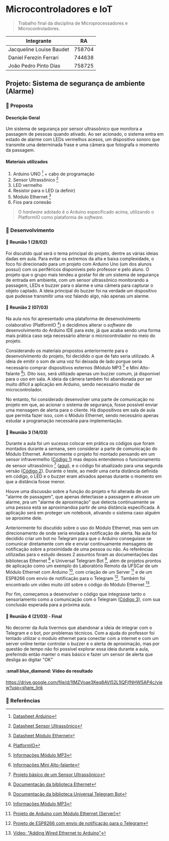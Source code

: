 # Microcontroladores e IoT
> Trabalho final da disciplina de Microprocessadores e Microcontroladores. 

Integrante | RA
----------- | ---------
Jacqueline Louise Baudet | 758704
Daniel Ferezin Ferrari | 744638 
João Pedro Pinto Dias | 758725

## Projeto: Sistema de segurança de ambiente (Alarme)
### :beginner: Proposta
#### Descrição Geral
Um sistema de segurança por sensor ultrassônico que monitora a passagem de pessoas quando ativado. Ao ser acionado, o sistema entra em estado de alarme com LEDs vermelhos acesos, um dispositivo sonoro que transmite uma determinada frase e uma câmera que fotografa o momento da passagem.

#### Materiais utilizados
1. Arduino UNO [^A] + cabo de programação
2. Sensor Ultrassônico [^U]
3. LED vermelho
3. Resistor para o LED (a definir)
4. Módulo Ethernet [^M]
5. Fios para conexão

> O _hardware_ adotado é o Arduino especificado acima, utilizando o PlatformIO como plataforma de _software_.

### :beginner: Desenvolvimento
#### :small_blue_diamond: Reunião 1 (28/02)
Foi discutido qual será o tema principal do projeto, dentre as várias ideias dadas em aula. Para evitar os extremos da alta e baixa complexidade, o foco foi direcionado para um projeto com Arduino Uno (um dos alunos possui) com os periféricos disponíveis pelo professor e pelo aluno. O projeto que o grupo mais tendeu a gostar foi de um sistema de segurança de entrada em ambiente, com um sensor ultrassônico monitorando a passagem, LEDs e buzzer para o alarme e uma câmera para capturar o objeto captado. A ideia principal do buzzer foi na verdade um dispositivo que pudesse transmitir uma voz falando algo, não apenas um alarme.

#### :small_blue_diamond: Reunião 2 (07/03)
Na aula nos foi apresentado uma plataforma de desenvolvimento colaborativo (PlatformIO [^P]) e decidimos alterar o _software_ de desenvolvimento do Arduino IDE para este, já que acaba sendo uma forma mais prática caso seja necessário alterar o microcontrolador no meio do projeto. 

Considerando os materiais propostos anteriormente para o desenvolvimento do projeto, foi decidido o que de fato seria utilizado. A ideia de emitir o som de uma voz foi deixada de lado porque seria necessário comprar dispositivos externos (Módulo MP3 [^3] e Mini Alto-falante [^F]). Dito isso, será utilizado apenas um buzzer comum, já disponível para o uso em sala. A ideia da câmera também foi abandonada por ser muito difícil a aplicação em Arduino, sendo necessário mudar de microcontrolador.

No entanto, foi considerado desenvolver uma parte de comunicação no projeto em que, ao acionar o sistema de segurança, fosse possível enviar uma mensagem de alerta para o cliente. Há dispositivos em sala de aula que permita fazer isso, com o Módulo Ethernet, sendo necessário apenas estudar a programação necessária para implementação.

#### :small_blue_diamond: Reunião 3 (14/03)
Durante a aula foi um sucesso colocar em prática os códigos que foram montados durante a semana, sem considerar a parte de comunicação do Módulo Ethernet. Anteriormente o projeto foi montado pensando em um sensor infravermelho ([Código 1](codigos/alarme_ver_1.ino)) mas depois entendemos o funcionamento de sensor ultrassônico [^2] ([aqui](codigos/sensor_ultra.ino)), e o código foi atualizado para uma segunda versão ([Código 2](codigos/alarme_ver_2.ino)). Durante o teste, ao medir uma certa distância definida em código, o LED e o buzzer eram ativados apenas durante o momento em que a distância fosse menor.

Houve uma discussão sobre a função do projeto e foi alterada de um "alarme de passagem", que apenas detectasse a passagem e ativasse um alarme, pra um "alarme de aproximação" que detecta continuamente se uma pessoa está se aproximandoa partir de uma distância especificada. A aplicação será em proteger um notebook, ativando o sistema caso alguém se aproxime dele.

Anteriormente foi discutido sobre o uso do Módulo Ethernet, mas sem um direcionamento de onde seria enviada a notificação de alerta. Na aula foi decidido criar um bot no Telegram para que o Arduino conseguisse se comunicar diretamente com ele e enviar continuamente mensagens de notificação sobre a proximidade de uma pessoa ou não. As referências utilizadas para o estudo desses 2 assuntos foram as documentações das bibliotecas Ethernet [^4] e Universal Telegram Bot [^5], além de projetos  prontos de aplicação como um exemplo do Laboratório Remoto da UFSCar de um Módulo Ethernet com Arduino [^3], com criação de um Server [^6] e de um ESP8266 com envio de notificação para o Telegram [^7]. Também foi encontrado um vídeo muito útil sobre o código do Módulo Ethernet [^1].

Por fim, começamos a desenvolver o código que integrasse tanto o sensoriamento como a comunicação com o Telegram ([Código 3](codigos/alarme_ver_3.ino)), com sua conclusão esperada para a próxima aula.

#### :small_blue_diamond: Reunião 4 (21/03) - Final
No decorrer da Aula tivermos que abandonar a ideia de integrar com o Telegram e o bot, por problemas técnicos.
Com a ajuda do professor foi tentado utilizar o modulo ethernet para conectar com a internet e com um server online tentar controlar o buzzer e o alerta de aproximação, mas por questão de tempo não foi possível explorar essa ideia durante a aula, preferindo então manter o mais básico e fazer um sensor de alerta que desliga ao digitar "OK"

#### :small blue_diamond: Vídeo do resultado
https://drive.google.com/file/d/1lMZVoae3Keq8AVI52L1lQFjfNHW5AP4c/view?usp=share_link

### :link: Referências
[^A]: [Datasheet Arduino](https://docs.arduino.cc/hardware/uno-rev3)
[^U]: [Datasheet Sensor Ultrassônico](https://d229kd5ey79jzj.cloudfront.net/620/HCSR04.pdf)
[^M]: [Datasheet Módulo Ethernet](https://www.mouser.com/catalog/specsheets/a000056_datasheet.pdf)
[^3]: [Informações Módulo MP3](https://www.usinainfo.com.br/mp3-arduino/modulo-mp3-arduino-dfplayer-mini-5187.html)
[^F]: [Informações Mini Alto-falante](https://www.usinainfo.com.br/mini-alto-falante/mini-alto-falante-5w-6-ohms-78mm-para-projetos-yd78-3421.html)
[^P]: [PlatformIO](https://docs.platformio.org/en/latest/)
[^1]: [Vídeo: "Adding Wired Ethernet to Arduino"](https://www.youtube.com/watch?v=bzEVvzppvvo&ab_channel=misperry)
[^2]: [Projeto básico de um Sensor Ultrassônico](https://www.eletruscomp.com.br/post/projeto-15-sensor-ultrasonico-basico/)
[^3]: [Exemplo de uso do Módulo Ethernet com Arduino (Lab. Remoto UFSCar)](https://vlab.dc.ufscar.br/examples/arduino_uno/web.txt)
[^4]: [Documentação da biblioteca Ethernet](https://reference.arduino.cc/reference/en/libraries/ethernet/)
[^5]: [Documentação da biblioteca Universal Telegram Bot](https://www.arduino.cc/reference/en/libraries/universaltelegrambot/)
[^6]: [Projeto de Arduino com Módulo Ethernet (Server)](https://blogmasterwalkershop.com.br/arduino/como-usar-com-arduino-modulo-ethernet-enc28j60-web-server)
[^7]: [Projeto de ESP8266 com envio de notificação para o Telegram](https://randomnerdtutorials.com/telegram-esp8266-nodemcu-motion-detection-arduino/)
